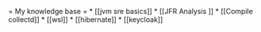 = My knowledge base =
    * [[jvm sre basics]]
    * [[JFR Analysis ]]
    * [[Compile collectd]]
    * [[wsl]]
    * [[hibernate]]
    * [[keycloak]]
